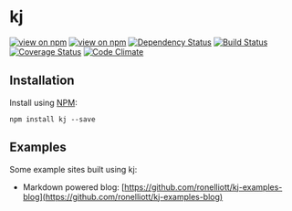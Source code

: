 # kj
[![view on npm](http://img.shields.io/npm/v/kj.svg)](https://www.npmjs.org/package/kj)
[![view on npm](https://img.shields.io/npm/dm/kj.svg)](https://www.npmjs.org/package/kj)
[![Dependency Status](https://david-dm.org/ronelliott/kj.svg)](https://david-dm.org/ronelliott/kj)
[![Build Status](https://travis-ci.org/ronelliott/kj.png)](https://travis-ci.org/ronelliott/kj)
[![Coverage Status](https://coveralls.io/repos/ronelliott/kj/badge.svg?branch=master)](https://coveralls.io/r/ronelliott/kj?branch=master)
[![Code Climate](https://codeclimate.com/github/ronelliott/kj/badges/gpa.svg)](https://codeclimate.com/github/ronelliott/kj)


## Installation
Install using [NPM](https://github.com/isaacs/npm):

    npm install kj --save


## Examples

Some example sites built using kj:

* Markdown powered blog: [https://github.com/ronelliott/kj-examples-blog](https://github.com/ronelliott/kj-examples-blog)